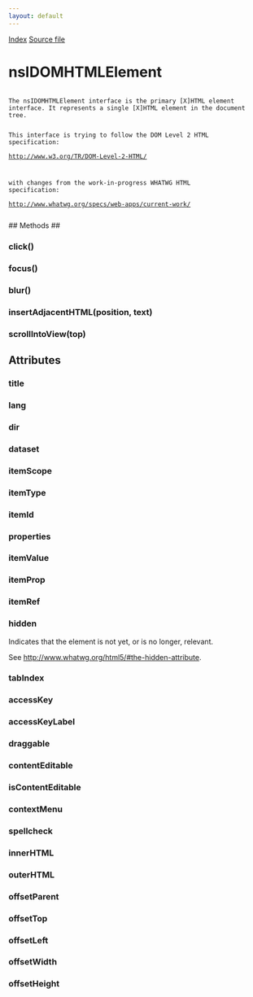 ```yaml
---
layout: default
---
```

<div id='links'><a href="../index.html">Index</a>
<a href="http://dxr.mozilla.org/mozilla-central/source/dom/interfaces/html/nsIDOMHTMLElement.idl">Source file</a>
</div>

# nsIDOMHTMLElement #
<code>  
The nsIDOMHTMLElement interface is the primary [X]HTML element  
interface. It represents a single [X]HTML element in the document  
tree.  
  
This interface is trying to follow the DOM Level 2 HTML specification:  
http://www.w3.org/TR/DOM-Level-2-HTML/  
  
with changes from the work-in-progress WHATWG HTML specification:  
http://www.whatwg.org/specs/web-apps/current-work/  
  
</code>
## Methods ##

### click() ###

### focus() ###

### blur() ###

### insertAdjacentHTML(position, text) ###

### scrollIntoView(top) ###

## Attributes ##

### title ###

### lang ###

### dir ###

### dataset ###

### itemScope ###

### itemType ###

### itemId ###

### properties ###

### itemValue ###

### itemProp ###

### itemRef ###

### hidden ###
  
Indicates that the element is not yet, or is no longer, relevant.  
  
See <http://www.whatwg.org/html5/#the-hidden-attribute>.  
  

### tabIndex ###

### accessKey ###

### accessKeyLabel ###

### draggable ###

### contentEditable ###

### isContentEditable ###

### contextMenu ###

### spellcheck ###

### innerHTML ###

### outerHTML ###

### offsetParent ###

### offsetTop ###

### offsetLeft ###

### offsetWidth ###

### offsetHeight ###
